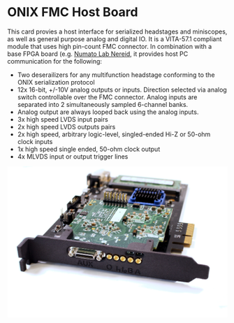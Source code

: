 # ONIX FMC Host Board
This card provies a host interface for serialized headstages and miniscopes, as
well as general purpose analog and digital IO. It is a VITA-57.1
compliant module that uses high pin-count FMC connector. In combination with a
base FPGA board (e.g. [Numato Lab
Nereid](https://numato.com/product/nereid-kintex-7-pci-express-fpga-development-board),
it provides host PC communication for the following:

- Two deserailizers for any multifunction headstage conforming to the ONIX
  serialization protocol
- 12x 16-bit, +/-10V analog outputs or inputs. Direction selected via analog
  switch controllable over the FMC connector. Analog inputs are separated into
  2 simultaneously sampled 6-channel banks. 
- Analog output are always looped back using the analog inputs.
- 3x high speed LVDS input pairs
- 2x high speed LVDS outputs pairs
- 2x high speed, arbitrary logic-level, singled-ended Hi-Z or 50-ohm clock inputs
- 1x high speed single ended, 50-ohm clock output
- 4x MLVDS input or output trigger lines

![fmc-host rev. 1.4 on Numato Lab Nereid](./resources/host-board_edited.jpg)
